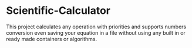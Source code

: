 # Scientific-Calculator
This project calculates any operation with priorities and supports numbers conversion even saving your equation in a file without using any built in or ready made containers or algorithms.

